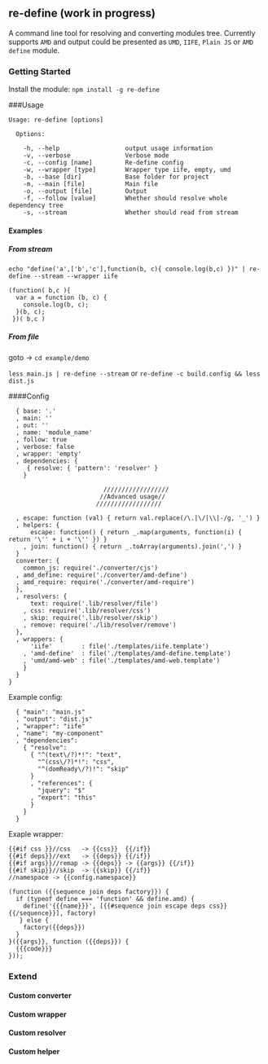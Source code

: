 ## re-define (work in progress)
A command line tool for resolving and converting modules tree.
Currently supports `AMD` and output could be presented as `UMD`, `IIFE`, `Plain JS` or `AMD define` module.

### Getting Started
Install the module: `npm install -g re-define`

###Usage
```
Usage: re-define [options]

  Options:

    -h, --help                  output usage information
    -v, --verbose               Verbose mode
    -c, --config [name]         Re-define config
    -w, --wrapper [type]        Wrapper type iife, empty, umd
    -b, --base [dir]            Base folder for project
    -m, --main [file]           Main file
    -o, --output [file]         Output
    -f, --follow [value]        Whether should resolve whole dependency tree
    -s, --stream                Whether should read from stream
```

#### Examples

##### From stream
`echo "define('a',['b','c'],function(b, c){ console.log(b,c) })" | re-define --stream --wrapper iife`

```
(function( b,c ){
  var a = function (b, c) {
    console.log(b, c);
  }(b, c);
 })( b,c )
```

##### From file
goto -> `cd example/demo`

`less main.js | re-define --stream`
or
`re-define -c build.config && less dist.js`

####Config
```
  { base: '.'
  , main: ''
  , out: ''
  , name: 'module_name'
  , follow: true
  , verbose: false
  , wrapper: 'empty'
  , dependencies: { 
     { resolve: { 'pattern': 'resolver' }
    }

                          //////////////////
                         //Advanced usage//
                        //////////////////

  , escape: function (val) { return val.replace(/\.|\/|\\|-/g, '_') }
  , helpers: { 
      escape: function() { return _.map(arguments, function(i) { return '\'' + i + '\'' }) }
    , join: function() { return _.toArray(arguments).join(',') } 
  }
  converter: {
    common_js: require('./converter/cjs')
  , amd_define: require('./converter/amd-define')
  , amd_require: require('./converter/amd-require')
  },
  , resolvers: {
      text: require('.lib/resolver/file')
    , css: require('.lib/resolver/css')
    , skip: require('.lib/resolver/skip')
    , remove: require('./lib/resolver/remove')
  },
  , wrappers: {
      'iife'        : file('./templates/iife.template')
    , 'amd-define'  : file('./templates/amd-define.template')
    , 'umd/amd-web' : file('./templates/amd-web.template')
    }
  }
}
```

Example config:
```
  { "main": "main.js"
  , "output": "dist.js"
  , "wrapper": "iife"
  , "name": "my-component"
  , "dependencies":
    { "resolve": 
      { "^(text\/?)*!": "text",
        "^(css\/?)*!": "css",
        "^(domReady\/?)!": "skip"
      }
      , "references": {
        "jquery": "$"
      , "export": "this"
      }
    }
  }
```

Exaple wrapper:
```
{{#if css }}//css   -> {{css}}  {{/if}}
{{#if deps}}//ext   -> {{deps}} {{/if}}
{{#if args}}//remap -> {{deps}} -> {{args}} {{/if}}
{{#if skip}}//skip  -> {{skip}} {{/if}}
//namespace -> {{config.namespace}}

(function ({{sequence join deps factory}}) {
  if (typeof define === 'function' && define.amd) {
    define('{{{name}}}', [{{#sequence join escape deps css}}{{/sequence}}], factory)
   } else {
    factory({{deps}})
  }
}({{args}}, function ({{deps}}) {
  {{{code}}}
}));
```

### Extend
#### Custom converter
#### Custom wrapper
#### Custom resolver
#### Custom helper
